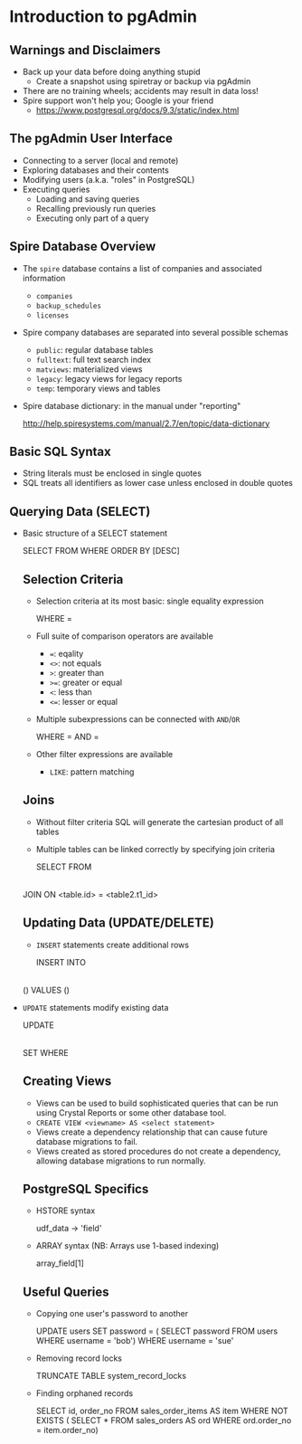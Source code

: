 Introduction to pgAdmin
=======================

Warnings and Disclaimers
------------------------

* Back up your data before doing anything stupid
    * Create a snapshot using spiretray or backup via pgAdmin
* There are no training wheels; accidents may result in data loss!
* Spire support won't help you; Google is your friend
    * https://www.postgresql.org/docs/9.3/static/index.html


The pgAdmin User Interface
--------------------------

* Connecting to a server (local and remote)
* Exploring databases and their contents
* Modifying users (a.k.a. "roles" in PostgreSQL)
* Executing queries
    * Loading and saving queries
    * Recalling previously run queries
    * Executing only part of a query


Spire Database Overview
-----------------------

* The `spire` database contains a list of companies and associated information
    * `companies`
    * `backup_schedules`
    * `licenses`

* Spire company databases are separated into several possible schemas
    * `public`: regular database tables
    * `fulltext`: full text search index
    * `matviews`: materialized views
    * `legacy`: legacy views for legacy reports
    * `temp`: temporary views and tables

* Spire database dictionary: in the manual under "reporting"

    http://help.spiresystems.com/manual/2.7/en/topic/data-dictionary


Basic SQL Syntax
----------------

* String literals must be enclosed in single quotes
* SQL treats all identifiers as lower case unless enclosed in double quotes

Querying Data (SELECT)
----------------------

* Basic structure of a SELECT statement

    SELECT <column list>
    FROM <table>
    WHERE <filter criteria>
    ORDER BY <column list> [DESC]


Selection Criteria
------------------

* Selection criteria at its most basic: single equality expression

    WHERE <column> = <value>

* Full suite of comparison operators are available
    * `=`: eqality
    * `<>`: not equals
    * `>`: greater than
    * `>=`: greater or equal
    * `<`: less than
    * `<=`: lesser or equal

* Multiple subexpressions can be connected with `AND`/`OR`

    WHERE <column1> = <value> AND <column2> = <value>

* Other filter expressions are available
    * `LIKE`: pattern matching


Joins
-----

* Without filter criteria SQL will generate the cartesian product of all tables
* Multiple tables can be linked correctly by specifying join criteria

    SELECT <column list>
    FROM <table>
    JOIN <table2> ON <table.id> = <table2.t1_id>


Updating Data (UPDATE/DELETE)
-----------------------------

* `INSERT` statements create additional rows

    INSERT INTO <table> (<column list>)
    VALUES (<value list>)

* `UPDATE` statements modify existing data

    UPDATE <table>
    SET <value list>
    WHERE <filter criteria>

Creating Views
--------------

* Views can be used to build sophisticated queries that can be run using
  Crystal Reports or some other database tool.
* `CREATE VIEW <viewname> AS <select statement>`
* Views create a dependency relationship that can cause future database
  migrations to fail.
* Views created as stored procedures do not create a dependency, allowing
  database migrations to run normally.

PostgreSQL Specifics
--------------------

* HSTORE syntax

    udf_data -> 'field'

* ARRAY syntax (NB: Arrays use 1-based indexing)

    array_field[1]

Useful Queries
--------------

* Copying one user's password to another

    UPDATE users SET password = (
        SELECT password FROM users WHERE username = 'bob')
    WHERE username = 'sue'

* Removing record locks

    TRUNCATE TABLE system_record_locks

* Finding orphaned records

    SELECT id, order_no
    FROM sales_order_items AS item
    WHERE NOT EXISTS (
        SELECT * FROM sales_orders AS ord
        WHERE ord.order_no = item.order_no)
